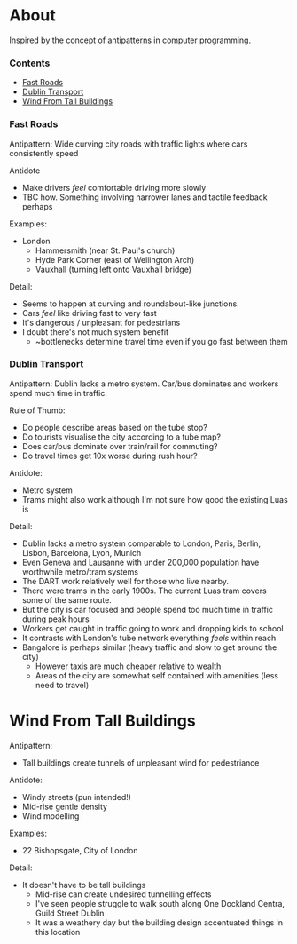 # About
Inspired by the concept of antipatterns in computer programming.

### Contents
* [Fast Roads](#fast-roads)
* [Dublin Transport](#dublin-transport)
* [Wind From Tall Buildings](#wind-from-tall-buildings)

### Fast Roads
Antipattern: Wide curving city roads with traffic lights where cars consistently speed

Antidote
* Make drivers *feel* comfortable driving more slowly
* TBC how. Something involving narrower lanes and tactile feedback perhaps

Examples:
* London
    * Hammersmith (near St. Paul's church)
    * Hyde Park Corner (east of Wellington Arch)
    * Vauxhall (turning left onto Vauxhall bridge)

Detail:
* Seems to happen at curving and roundabout-like junctions.
* Cars *feel* like driving fast to very fast
* It's dangerous / unpleasant for pedestrians
* I doubt there's not much system benefit
    * ~bottlenecks determine travel time even if you go fast between them

### Dublin Transport 
Antipattern: Dublin lacks a metro system. Car/bus dominates and workers spend much time in traffic.

Rule of Thumb:
* Do people describe areas based on the tube stop?
* Do tourists visualise the city according to a tube map?
* Does car/bus dominate over train/rail for commuting?
* Do travel times get 10x worse during rush hour?

Antidote:
* Metro system
* Trams might also work although I'm not sure how good the existing Luas is

Detail:
* Dublin lacks a metro system comparable to London, Paris, Berlin, Lisbon, Barcelona, Lyon, Munich
* Even Geneva and Lausanne with under 200,000 population have worthwhile metro/tram systems
* The DART work relatively well for those who live nearby.
* There were trams in the early 1900s. The current Luas tram covers some of the same route.
* But the city is car focused and people spend too much time in traffic during peak hours
* Workers get caught in traffic going to work and dropping kids to school
* It contrasts with London's tube network everything *feels* within reach
* Bangalore is perhaps similar (heavy traffic and slow to get around the city)
    * However taxis are much cheaper relative to wealth
    * Areas of the city are somewhat self contained with amenities (less need to travel)

# Wind From Tall Buildings
Antipattern:
* Tall buildings create tunnels of unpleasant wind for pedestriance

Antidote:
* Windy streets (pun intended!)
* Mid-rise gentle density
* Wind modelling

Examples:
* 22 Bishopsgate, City of London

Detail:
* It doesn't have to be tall buildings
    * Mid-rise can create undesired tunnelling effects
    * I've seen people struggle to walk south along One Dockland Centra, Guild Street Dublin
    * It was a weathery day but the building design accentuated things in this location
